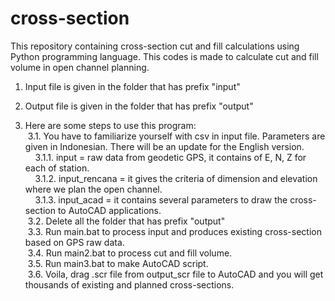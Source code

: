 # cross-section
This repository containing cross-section cut and fill calculations using Python programming language. This codes is made to calculate cut and fill volume in open channel planning.

1. Input file is given in the folder that has prefix "input"
  
2. Output file is given in the folder that has prefix "output"
  
3. Here are some steps to use this program:  
&nbsp;3.1. You have to familiarize yourself with csv in input file. Parameters are given in Indonesian. There will be an update for the English version.  
&nbsp;&nbsp;&nbsp;&nbsp;3.1.1. input         = raw data from geodetic GPS, it contains of E, N, Z for each of station.  
&nbsp;&nbsp;&nbsp;&nbsp;3.1.2. input_rencana = it gives the criteria of dimension and elevation where we plan the open channel.  
&nbsp;&nbsp;&nbsp;&nbsp;3.1.3. input_acad    = it contains several parameters to draw the cross-section to AutoCAD applications.  
&nbsp;3.2.  Delete all the folder that has prefix "output"   
&nbsp;3.3.  Run main.bat to process input and produces existing cross-section based on GPS raw data.  
&nbsp;3.4.  Run main2.bat to process cut and fill volume.  
&nbsp;3.5.  Run main3.bat to make AutoCAD script.  
&nbsp;3.6.  Voila, drag .scr file from output_scr file to AutoCAD and you will get thousands of existing and planned cross-sections.  
       
